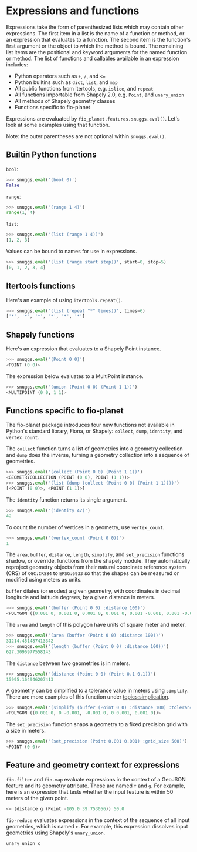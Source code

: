 Expressions and functions
=========================

Expressions take the form of parenthesized lists which may contain other
expressions. The first item in a list is the name of a function or method, or
an expression that evaluates to a function. The second item is the function's
first argument or the object to which the method is bound. The remaining list
items are the positional and keyword arguments for the named function or
method. The list of functions and callables available in an expression
includes:

* Python operators such as `+`, `/`, and `<=`
* Python builtins such as `dict`, `list`, and `map`
* All public functions from itertools, e.g. `islice`, and `repeat`
* All functions importable from Shapely 2.0, e.g. `Point`, and `unary_union`
* All methods of Shapely geometry classes
* Functions specific to fio-planet

Expressions are evaluated by `fio_planet.features.snuggs.eval()`. Let's look at
some examples using that function.

Note: the outer parentheses are not optional within `snuggs.eval()`.

## Builtin Python functions

`bool`:

```python
>>> snuggs.eval('(bool 0)')
False
```

`range`:

```python
>>> snuggs.eval('(range 1 4)')
range(1, 4)
```

`list`:

```python
>>> snuggs.eval('(list (range 1 4))')
[1, 2, 3]
```

Values can be bound to names for use in expressions.

```python
>>> snuggs.eval('(list (range start stop))', start=0, stop=5)
[0, 1, 2, 3, 4]
```

## Itertools functions

Here's an example of using `itertools.repeat()`.

```python
>>> snuggs.eval('(list (repeat "*" times))', times=6)
['*', '*', '*', '*', '*', '*']
```

## Shapely functions

Here's an expression that evaluates to a Shapely Point instance.

```python
>>> snuggs.eval('(Point 0 0)')
<POINT (0 0)>
```

The expression below evaluates to a MultiPoint instance.

```python
>>> snuggs.eval('(union (Point 0 0) (Point 1 1))')
<MULTIPOINT (0 0, 1 1)>
```

## Functions specific to fio-planet

The fio-planet package introduces four new functions not available in Python's
standard library, Fiona, or Shapely: `collect`, `dump`, `identity`, and
`vertex_count`.

The `collect` function turns a list of geometries into a geometry collection
and `dump` does the inverse, turning a geometry collection into a sequence of
geometries.

```python
>>> snuggs.eval('(collect (Point 0 0) (Point 1 1))')
<GEOMETRYCOLLECTION (POINT (0 0), POINT (1 1))>
>>> snuggs.eval('(list (dump (collect (Point 0 0) (Point 1 1))))')
[<POINT (0 0)>, <POINT (1 1)>]
```

The `identity` function returns its single argument.

```python
>>> snuggs.eval('(identity 42)')
42
```

To count the number of vertices in a geometry, use `vertex_count`.

```python
>>> snuggs.eval('(vertex_count (Point 0 0))')
1
```

The `area`, `buffer`, `distance`, `length`, `simplify`, and `set_precision`
functions shadow, or override, functions from the shapely module. They
automatically reproject geometry objects from their natural coordinate
reference system (CRS) of `OGC:CRS84` to `EPSG:6933` so that the shapes can be
measured or modified using meters as units.

`buffer` dilates (or erodes) a given geometry, with coordinates in decimal
longitude and latitude degrees, by a given distance in meters.

```python
>>> snuggs.eval('(buffer (Point 0 0) :distance 100)')
<POLYGON ((0.001 0, 0.001 0, 0.001 0, 0.001 0, 0.001 -0.001, 0.001 -0.001, 0...>
```

The `area` and `length` of this polygon have units of square meter and meter.

```python
>>> snuggs.eval('(area (buffer (Point 0 0) :distance 100))')
31214.451487413342
>>> snuggs.eval('(length (buffer (Point 0 0) :distance 100))')
627.3096977558143
```

The `distance` between two geometries is in meters.

```python
>>> snuggs.eval('(distance (Point 0 0) (Point 0.1 0.1))')
15995.164946207413
```

A geometry can be simplified to a tolerance value in meters using `simplify`.
There are more examples of this function under
[topics:simplication](topcs/simplification).

```python
>>> snuggs.eval('(simplify (buffer (Point 0 0) :distance 100) :tolerance 100)')
<POLYGON ((0.001 0, 0 -0.001, -0.001 0, 0 0.001, 0.001 0))>
```

The `set_precision` function snaps a geometry to a fixed precision grid with a
size in meters.

```python
>>> snuggs.eval('(set_precision (Point 0.001 0.001) :grid_size 500)')
<POINT (0 0)>
```

## Feature and geometry context for expressions

`fio-filter` and `fio-map` evaluate expressions in the context of a GeoJSON
feature and its geometry attribute. These are named `f` and `g`. For example,
here is an expression that tests whether the input feature is within 50 meters
of the given point.

```lisp
<= (distance g (Point -105.0 39.753056)) 50.0
```

`fio-reduce` evaluates expressions in the context of the sequence of all input
geometries, which is named `c`. For example, this expression dissolves input
geometries using Shapely's `unary_union`.

```lisp
unary_union c
```
